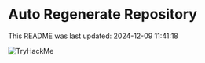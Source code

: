 # Auto Regenerate Repository

This README was last updated: 2024-12-09 11:41:18

 ![TryHackMe](https://tryhackme.com/badge/533634)